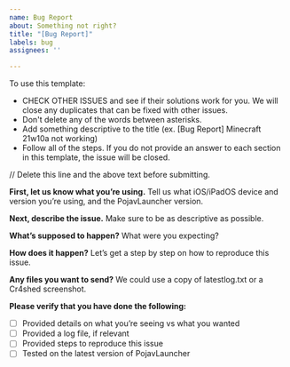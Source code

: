 ```yaml
---
name: Bug Report
about: Something not right?
title: "[Bug Report]"
labels: bug
assignees: ''

---
```


To use this template:
* CHECK OTHER ISSUES and see if their solutions work for you. We will close any duplicates that can be fixed with other issues.
* Don't delete any of the words between asterisks. 
* Add something descriptive to the title (ex. [Bug Report] Minecraft 21w10a not working)
* Follow all of the steps. If you do not provide an answer to each section in this template, the issue will be closed.

// Delete this line and the above text before submitting.

**First, let us know what you’re using.**
Tell us what iOS/iPadOS device and version you’re using, and the PojavLauncher version.

**Next, describe the issue.**
Make sure to be as descriptive as possible. 

**What’s supposed to happen?**
What were you expecting?

**How does it happen?**
Let’s get a step by step on how to reproduce this issue.

**Any files you want to send?**
We could use a copy of latestlog.txt or a Cr4shed screenshot.

**Please verify that you have done the following:**

- [ ] Provided details on what you’re seeing vs what you wanted
- [ ] Provided a log file, if relevant
- [ ] Provided steps to reproduce this issue
- [ ] Tested on the latest version of PojavLauncher
